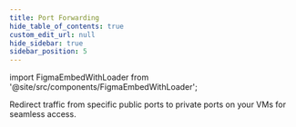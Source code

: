 ```yaml
---
title: Port Forwarding
hide_table_of_contents: true
custom_edit_url: null
hide_sidebar: true
sidebar_position: 5
---
```


import FigmaEmbedWithLoader from '@site/src/components/FigmaEmbedWithLoader';

Redirect traffic from specific public ports to private ports on your VMs for seamless access.

<div style={{ width: "100%", margin: 0, padding: 0, overflow: "hidden" }}>
  <FigmaEmbedWithLoader
    className="figma-wrapper"
    url="https://embed.figma.com/proto/iyNH9NKDEXbixoz46zKBBk/Port-Forwarding?node-id=4-129&scaling=scale-down-width&content-scaling=fixed&page-id=0%3A1&embed-host=share"
    thumbnail="/img/template-thumbnail.jpg"
    height="620px"
  />
</div>
